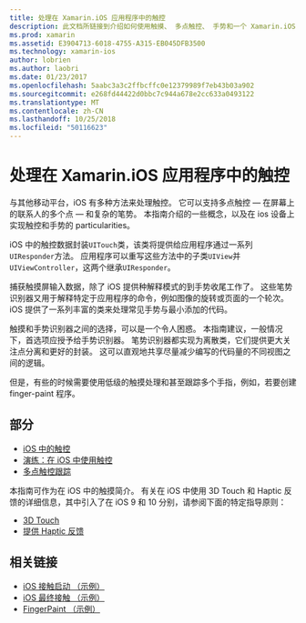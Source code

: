```yaml
---
title: 处理在 Xamarin.iOS 应用程序中的触控
description: 此文档所链接到介绍如何使用触摸、 多点触控、 手势和一个 Xamarin.iOS 应用程序中的 3D Touch 的指南。
ms.prod: xamarin
ms.assetid: E3904713-6018-4755-A315-EB045DFB3500
ms.technology: xamarin-ios
author: lobrien
ms.author: laobri
ms.date: 01/23/2017
ms.openlocfilehash: 5aabc3a3c2ffbcffc0e12379989f7eb43b03a902
ms.sourcegitcommit: e268fd44422d0bbc7c944a678e2cc633a0493122
ms.translationtype: MT
ms.contentlocale: zh-CN
ms.lasthandoff: 10/25/2018
ms.locfileid: "50116623"
---
```

# <a name="handling-touch-in-xamarinios-apps"></a>处理在 Xamarin.iOS 应用程序中的触控

与其他移动平台，iOS 有多种方法来处理触控。 它可以支持多点触控 — 在屏幕上的联系人的多个点 — 和复杂的笔势。 本指南介绍的一些概念，以及在 ios 设备上实现触控和手势的 particularities。

iOS 中的触控数据封装`UITouch`类，该类将提供给应用程序通过一系列`UIResponder`方法。 应用程序可以重写这些方法中的子类`UIView`并`UIViewController`，这两个继承`UIResponder`。

捕获触摸屏输入数据，除了 iOS 提供种解释模式的到手势收尾工作了。 这些笔势识别器又用于解释特定于应用程序的命令，例如图像的旋转或页面的一个轮次。 iOS 提供了一系列丰富的类来处理常见手势与最小添加的代码。

触摸和手势识别器之间的选择，可以是一个令人困惑。 本指南建议，一般情况下，首选项应授予给手势识别器。 笔势识别器都实现为离散类，它们提供更大关注点分离和更好的封装。 这可以直观地共享尽量减少编写的代码量的不同视图之间的逻辑。

但是，有些的时候需要使用低级的触摸处理和甚至跟踪多个手指，例如，若要创建 finger-paint 程序。

## <a name="sections"></a>部分

-  [iOS 中的触控](touch-in-ios.md)
-  [演练：在 iOS 中使用触控](ios-touch-walkthrough.md)
-  [多点触控跟踪](touch-tracking.md)

本指南可作为在 iOS 中的触摸简介。 有关在 iOS 中使用 3D Touch 和 Haptic 反馈的详细信息，其中引入了在 iOS 9 和 10 分别，请参阅下面的特定指导原则：

* [3D Touch](~/ios/platform/3d-touch.md)
* [提供 Haptic 反馈](~/ios/user-interface/ios-ui/haptic-feedback.md)

## <a name="related-links"></a>相关链接

- [iOS 接触启动 （示例）](https://developer.xamarin.com/samples/monotouch/ApplicationFundamentals/Touch_start)
- [iOS 最终接触 （示例）](https://developer.xamarin.com/samples/monotouch/ApplicationFundamentals/Touch_final)
- [FingerPaint （示例）](https://developer.xamarin.com/samples/monotouch/ApplicationFundamentals/FingerPaint)
